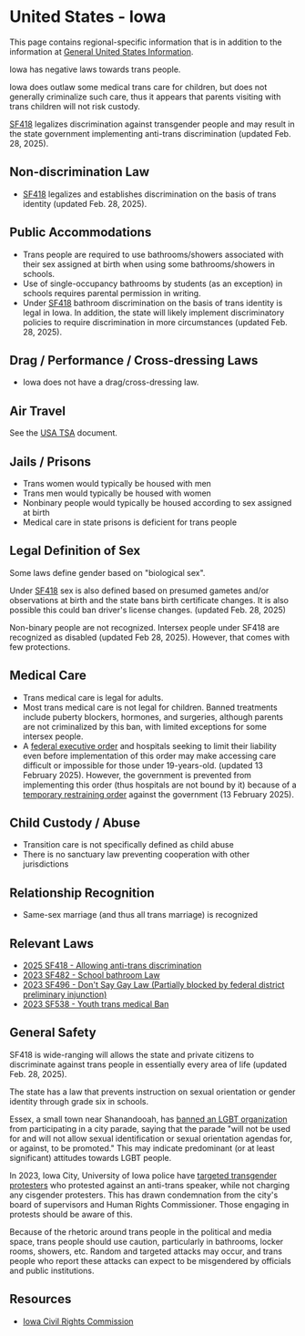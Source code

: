 # United States - Iowa

This page contains regional-specific information that is in addition to
the information at [General United States
Information](notes/usa-general.md).

Iowa has negative laws towards trans people.

Iowa does outlaw some medical trans care for children, but
does not generally criminalize such care, thus it appears that parents
visiting with trans children will not risk custody.

[SF418](https://www.legis.iowa.gov/docs/publications/LGE/91/SF418.pdf)
legalizes discrimination against transgender people and may result in the
state government implementing anti-trans discrimination (updated Feb. 28, 2025).

## Non-discrimination Law

 * [SF418](https://www.legis.iowa.gov/docs/publications/LGE/91/SF418.pdf)
   legalizes and establishes discrimination on the basis of trans identity
   (updated Feb. 28, 2025).

## Public Accommodations

 * Trans people are required to use bathrooms/showers associated with their
   sex assigned at birth when using some bathrooms/showers in schools.
 * Use of single-occupancy bathrooms by students (as an exception) in
   schools requires parental permission in writing.
 * Under [SF418](https://www.legis.iowa.gov/docs/publications/LGE/91/SF418.pdf)
   bathroom discrimination on the basis of trans identity is legal in Iowa. In
   addition, the state will likely implement discriminatory policies to
   require discrimination in more circumstances (updated Feb. 28, 2025).

## Drag / Performance / Cross-dressing Laws

 * Iowa does not have a drag/cross-dressing law.

## Air Travel

See the [USA TSA](notes/tsa.md) document.

## Jails / Prisons

 * Trans women would typically be housed with men
 * Trans men would typically be housed with women
 * Nonbinary people would typically be housed according to sex
   assigned at birth
 * Medical care in state prisons is deficient for trans people

## Legal Definition of Sex

Some laws define gender based on "biological sex".

Under [SF418](https://www.legis.iowa.gov/docs/publications/LGE/91/SF418.pdf)
sex is also defined based on presumed gametes and/or observations at birth and
the state bans birth certificate changes.  It is also possible this could ban
driver's license changes. (updated Feb. 28, 2025)

Non-binary people are not recognized. Intersex people under SF418 are
recognized as disabled (updated Feb 28, 2025). However, that comes with
few protections.

## Medical Care

 * Trans medical care is legal for adults.
 * Most trans medical care is not legal for children. Banned treatments
   include puberty blockers, hormones, and surgeries, although parents
   are not criminalized by this ban, with limited exceptions for
   some intersex people.
 * A [federal executive
   order](https://www.whitehouse.gov/presidential-actions/2025/01/protecting-children-from-chemical-and-surgical-mutilation/)
   and hospitals seeking to limit their liability even before
   implementation of this order may make accessing care difficult or
   impossible for those under 19-years-old. (updated 13 February 2025).
   However, the government is prevented from implementing this order
   (thus hospitals are not bound by it) because of a [temporary
   restraining
   order](https://assets.aclu.org/live/uploads/2025/02/093114651219.pdf)
   against the government (13 February 2025).

## Child Custody / Abuse

 * Transition care is not specifically defined as child abuse
 * There is no sanctuary law preventing cooperation with other
   jurisdictions
 
## Relationship Recognition

 * Same-sex marriage (and thus all trans marriage) is recognized

## Relevant Laws

 * [2025 SF418 - Allowing anti-trans
   discrimination](https://www.legis.iowa.gov/docs/publications/LGE/91/SF418.pdf)
 * [2023 SF482 - School bathroom Law](https://legiscan.com/IA/text/SF482/id/2754168)
 * [2023 SF496 - Don't Say Gay Law (Partially blocked by federal district preliminary injunction)](https://legiscan.com/IA/text/SF496/id/2794529)
 * [2023 SF538 - Youth trans medical Ban](https://legiscan.com/IA/text/SF538/id/2736348)

## General Safety

SF418 is wide-ranging will allows the state and private citizens to
discriminate against trans people in essentially every area of life (updated Feb. 28, 2025).

The state has a law that prevents instruction on sexual orientation or
gender identity through grade six in schools.

Essex, a small town near Shanandooah, has [banned an LGBT
organization](https://www.kmaland.com/news/aclu-demands-shenandoah-prides-inclusion-in-essex-parade/article_8c16ccb0-4a64-11ee-85be-9b933dd52bdd.html)
from participating in a city parade, saying that the parade "will not be
used for and will not allow sexual identification or sexual orientation
agendas for, or against, to be promoted." This may indicate predominant
(or at least significant) attitudes towards LGBT people.

In 2023, Iowa City, University of Iowa police have [targeted transgender
protesters](https://www.press-citizen.com/story/news/local/2024/02/01/charges-against-seven-trans-protesters-spark-uproar-in-johnson-county-chloe-cole/72426978007/)
who protested against an anti-trans speaker, while not charging any
cisgender protesters.  This has drawn condemnation from the city's
board of supervisors and Human Rights Commissioner. Those engaging in
protests should be aware of this.

Because of the rhetoric around trans people in the political and media
space, trans people should use caution, particularly in bathrooms,
locker rooms, showers, etc.  Random and targeted attacks may occur, and
trans people who report these attacks can expect to be misgendered by
officials and public institutions.

## Resources

 * [Iowa Civil Rights Commission](https://icrc.iowa.gov/)
